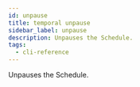 ```yaml
---
id: unpause
title: temporal unpause
sidebar_label: unpause
description: Unpauses the Schedule.
tags:
  - cli-reference
---
```


Unpauses the Schedule.
